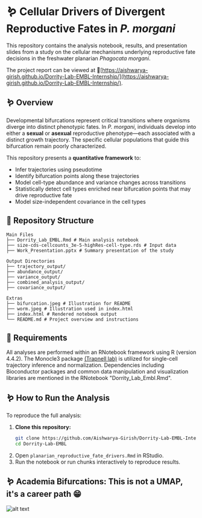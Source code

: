 # 🪱 Cellular Drivers of Divergent Reproductive Fates in *P. morgani*

This repository contains the analysis notebook, results, and presentation slides from a study on the cellular mechanisms underlying reproductive fate decisions in the freshwater planarian *Phagocata morgani*.

The project report can be viewed at 🔗[https://aishwarya-girish.github.io/Dorrity-Lab-EMBL-Internship/](https://aishwarya-girish.github.io/Dorrity-Lab-EMBL-Internship/).

## 🪱 Overview

Developmental bifurcations represent critical transitions where organisms diverge into distinct phenotypic fates. In *P. morgani*, individuals develop into either a **sexual** or **asexual** reproductive phenotype—each associated with a distinct growth trajectory. The specific cellular populations that guide this bifurcation remain poorly characterized.

This repository presents a **quantitative framework** to:

- Infer trajectories using pseudotime
- Identify bifurcation points along these trajectories
- Model cell-type abundance and variance changes across transitions
- Statistically detect cell types enriched near bifurcation points that may drive reproductive fate
- Model size-independent covariance in the cell types

## 📂 Repository Structure
```
Main Files
├── Dorrity_Lab_EMBL.Rmd # Main analysis notebook
├── size-cds-cellcounts_3e-5-highRes-cell-type.rds # Input data
├── Work_Presentation.pptx # Summary presentation of the study

Output Directories
├── trajectory_output/ 
├── abundance_output/
├── variance_output/
├── combined_analysis_output/
├── covariance_output/

Extras
├── bifurcation.jpeg # Illustration for README
├── worm.jpeg # Illustration used in index.html
├── index.html # Rendered notebook output
└── README.md # Project overview and instructions
```

## 📎 Requirements

All analyses are performed within an RNotebook framework using R (version 4.4.2). The Monocle3 package [(Trapnell lab)](https://github.com/cole-trapnell-lab/monocle3) is utilized for single-cell trajectory inference and normalization. Dependencies including Bioconductor packages and common data manipulation and visualization libraries are mentioned in the RNotebook "Dorrity_Lab_Embl.Rmd".

## 🪱 How to Run the Analysis

To reproduce the full analysis:

1. **Clone this repository:**
   ```bash
   git clone https://github.com/Aishwarya-Girish/Dorrity-Lab-EMBL-Internship.git
   cd Dorrity-Lab-EMBL
2. Open `planarian_reproductive_fate_drivers.Rmd` in RStudio.
3. Run the notebook or run chunks interactively to reproduce results.

## 🪱 Academia Bifurcations: This is not a UMAP, it's a career path 😁

![alt text](https://github.com/Aishwarya-Girish/Dorrity-Lab-EMBL/blob/main/bifurcation.jpeg)
